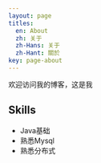 ```yaml
---
layout: page
titles:
  en: About
  zh: 关于
  zh-Hans: 关于
  zh-Hant: 關於
key: page-about
---
```


欢迎访问我的博客，这是我

## Skills

- Java基础
- 熟悉Mysql
- 熟悉分布式

